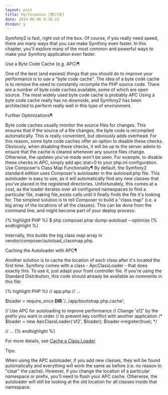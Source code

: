 ```yaml
---
layout: post
title: Performance [第17天]
date: 2014-06-06 8:36:23
disqus: y
---
```


Symfony2 is fast, right out of the box. Of course, if you really need speed, there are many ways that you can make Symfony even faster. In this chapter, you'll explore many of the most common and powerful ways to make your Symfony application even faster.

Use a Byte Code Cache (e.g. APC)¶

One of the best (and easiest) things that you should do to improve your performance is to use a "byte code cache". The idea of a byte code cache is to remove the need to constantly recompile the PHP source code. There are a number of byte code caches available, some of which are open source. The most widely used byte code cache is probably APC
Using a byte code cache really has no downside, and Symfony2 has been architected to perform really well in this type of environment.

Further Optimizations¶

Byte code caches usually monitor the source files for changes. This ensures that if the source of a file changes, the byte code is recompiled automatically. This is really convenient, but obviously adds overhead.
For this reason, some byte code caches offer an option to disable these checks. Obviously, when disabling these checks, it will be up to the server admin to ensure that the cache is cleared whenever any source files change. Otherwise, the updates you've made won't be seen.
For example, to disable these checks in APC, simply add apc.stat=0 to your php.ini configuration.
Use Composer's Class Map Functionality¶
By default, the Symfony2 standard edition uses Composer's autoloader in the autoload.php file. This autoloader is easy to use, as it will automatically find any new classes that you've placed in the registered directories.
Unfortunately, this comes at a cost, as the loader iterates over all configured namespaces to find a particular file, making file_exists calls until it finally finds the file it's looking for.
The simplest solution is to tell Composer to build a "class map" (i.e. a big array of the locations of all the classes). This can be done from the command line, and might become part of your deploy process:

{% highlight PHP %}
 $ php composer.phar dump-autoload --optimize
{% endhighlight %}

Internally, this builds the big class map array in vendor/composer/autoload_classmap.php.

Caching the Autoloader with APC¶

Another solution is to cache the location of each class after it's located the first time. Symfony comes with a class - ApcClassLoader - that does exactly this. To use it, just adapt your front controller file. If you're using the Standard Distribution, this code should already be available as comments in this file:

{% highlight PHP %}
// app.php
// ...

$loader = require_once __DIR__.'/../app/bootstrap.php.cache';

// Use APC for autoloading to improve performance
// Change 'sf2' by the prefix you want in order
// to prevent key conflict with another application
/*
$loader = new ApcClassLoader('sf2', $loader);
$loader->register(true);
*/

// ...
{% endhighlight %}

For more details, see [Cache a Class Loader](http://symfony.com/doc/current/components/class_loader/cache_class_loader.html).

Tips:


When using the APC autoloader, if you add new classes, they will be found automatically and everything will work the same as before (i.e. no reason to "clear" the cache). However, if you change the location of a particular namespace or prefix, you'll need to flush your APC cache. Otherwise, the autoloader will still be looking at the old location for all classes inside that namespace.